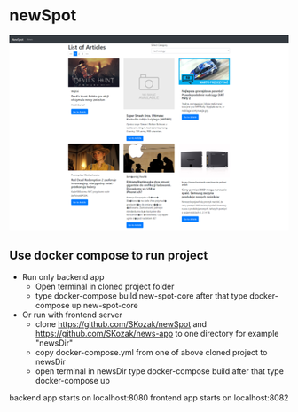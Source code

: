 # newSpot

![alt text](https://raw.githubusercontent.com/SKozak/news-app/master/screen.png)

## Use docker compose to run project

* Run only backend app
  * Open terminal in cloned project folder 
  * type docker-compose build new-spot-core after that type docker-compose up new-spot-core
* Or run with frontend server
  * clone https://github.com/SKozak/newSpot and https://github.com/SKozak/news-app to one directory for example "newsDir"
  * copy docker-compose.yml from one of above cloned project to newsDir 
  * open terminal in newsDir type docker-compose build after that type docker-compose up

backend app starts on localhost:8080
frontend app starts on localhost:8082
